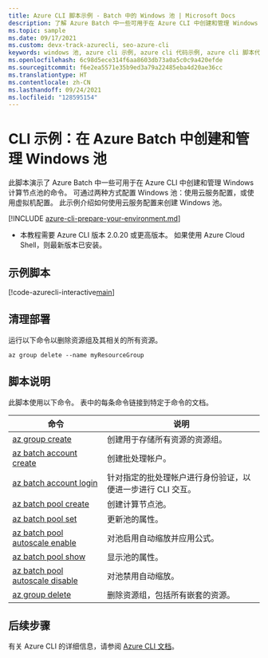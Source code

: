 ```yaml
---
title: Azure CLI 脚本示例 - Batch 中的 Windows 池 | Microsoft Docs
description: 了解 Azure Batch 中一些可用于在 Azure CLI 中创建和管理 Windows 计算节点池的命令。
ms.topic: sample
ms.date: 09/17/2021
ms.custom: devx-track-azurecli, seo-azure-cli
keywords: windows 池, azure cli 示例, azure cli 代码示例, azure cli 脚本代码
ms.openlocfilehash: 6c98d5ece314f6aa8603db73a0a5c0c9a420efde
ms.sourcegitcommit: f6e2ea5571e35b9ed3a79a22485eba4d20ae36cc
ms.translationtype: HT
ms.contentlocale: zh-CN
ms.lasthandoff: 09/24/2021
ms.locfileid: "128595154"
---
```

# <a name="cli-example-create-and-manage-a-windows-pool-in-azure-batch"></a>CLI 示例：在 Azure Batch 中创建和管理 Windows 池

此脚本演示了 Azure Batch 中一些可用于在 Azure CLI 中创建和管理 Windows 计算节点池的命令。 可通过两种方式配置 Windows 池：使用云服务配置，或使用虚拟机配置。 此示例介绍如何使用云服务配置来创建 Windows 池。

[!INCLUDE [azure-cli-prepare-your-environment.md](../../../includes/azure-cli-prepare-your-environment.md)]

- 本教程需要 Azure CLI 版本 2.0.20 或更高版本。 如果使用 Azure Cloud Shell，则最新版本已安装。 

## <a name="example-script"></a>示例脚本

[!code-azurecli-interactive[main](../../../cli_scripts/batch/manage-pool/manage-pool-windows.sh "Manage Windows Cloud Services Pool")]

## <a name="clean-up-deployment"></a>清理部署

运行以下命令以删除资源组及其相关的所有资源。

```azurecli-interactive
az group delete --name myResourceGroup
```

## <a name="script-explanation"></a>脚本说明

此脚本使用以下命令。 表中的每条命令链接到特定于命令的文档。

| 命令 | 说明 |
|---|---|
| [az group create](/cli/azure/group#az_group_create) | 创建用于存储所有资源的资源组。 |
| [az batch account create](/cli/azure/batch/account#az_batch_account_create) | 创建批处理帐户。 |
| [az batch account login](/cli/azure/batch/account#az_batch_account_login) | 针对指定的批处理帐户进行身份验证，以便进一步进行 CLI 交互。 |
| [az batch pool create](/cli/azure/batch/pool#az_batch_pool_create) | 创建计算节点池。  |
| [az batch pool set](/cli/azure/batch/pool#az_batch_pool_set) | 更新池的属性。  |
| [az batch pool autoscale enable](/cli/azure/batch/pool/autoscale#az_batch_pool_autoscale_enable) | 对池启用自动缩放并应用公式。  |
| [az batch pool show](/cli/azure/batch/pool#az_batch_pool_show) | 显示池的属性。  |
| [az batch pool autoscale disable](/cli/azure/batch/pool/autoscale#az_batch_pool_autoscale_disable) | 对池禁用自动缩放。 |
| [az group delete](/cli/azure/group#az_group_delete) | 删除资源组，包括所有嵌套的资源。 |


## <a name="next-steps"></a>后续步骤

有关 Azure CLI 的详细信息，请参阅 [Azure CLI 文档](/cli/azure)。
